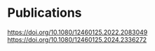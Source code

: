 # Publications


https://doi.org/10.1080/12460125.2022.2083049<br/>
https://doi.org/10.1080/12460125.2024.2336272
